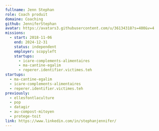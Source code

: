 ```yaml
---
fullname: Jenn Stephan
role: Coach produit
domaine: Coaching
github: JenniferStephan
avatar: https://avatars3.githubusercontent.com/u/36134318?s=400&v=4
missions:
  - start: 2018-11-06
    end: 2024-12-31
    status: independent
    employer: scopyleft
    startups:
      - icare-complements-alimentaires
      - ma-cantine-egalim
      - reperer.identifier.victimes.teh
startups:
  - ma-cantine-egalim
  - icare-complements-alimentaires
  - reperer.identifier.victimes.teh
previously:
  - ellesfontlaculture
  - pop
  - datagir
  - au-compost-mitoyen
  - protege-toit
link: https://www.linkedin.com/in/stephanjennifer/
---
```

